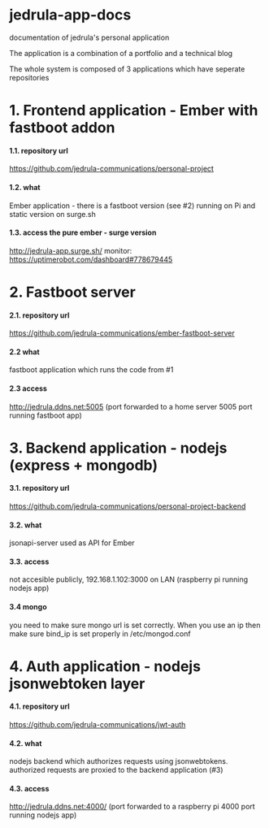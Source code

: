 # jedrula-app-docs
documentation of jedrula's personal application

The application is a combination of a portfolio and a technical blog

The whole system is composed of 3 applications which have seperate repositories

# 1. Frontend application - Ember with fastboot addon

#### 1.1. repository url  
https://github.com/jedrula-communications/personal-project

#### 1.2. what
Ember application - there is a fastboot version (see #2) running on Pi and static version on surge.sh

#### 1.3. access the pure ember - surge version  
http://jedrula-app.surge.sh/
monitor: https://uptimerobot.com/dashboard#778679445

# 2. Fastboot server

#### 2.1. repository url  
https://github.com/jedrula-communications/ember-fastboot-server

#### 2.2 what
fastboot application which runs the code from #1

#### 2.3 access
http://jedrula.ddns.net:5005 (port forwarded to a home server 5005 port running fastboot app)  


# 3. Backend application - nodejs (express + mongodb)  

#### 3.1. repository url
https://github.com/jedrula-communications/personal-project-backend  

#### 3.2. what
jsonapi-server used as API for Ember

#### 3.3. access
not accesible publicly, 192.168.1.102:3000 on LAN (raspberry pi running nodejs app)

#### 3.4 mongo
you need to make sure mongo url is set correctly. When you use an ip then make sure bind_ip is set properly in /etc/mongod.conf

# 4. Auth application - nodejs jsonwebtoken layer  

#### 4.1. repository url  
https://github.com/jedrula-communications/jwt-auth  

#### 4.2. what  
nodejs backend which authorizes requests using jsonwebtokens. authorized requests are proxied to the backend application (#3)  

#### 4.3. access 
http://jedrula.ddns.net:4000/ (port forwarded to a raspberry pi 4000 port running nodejs app)

